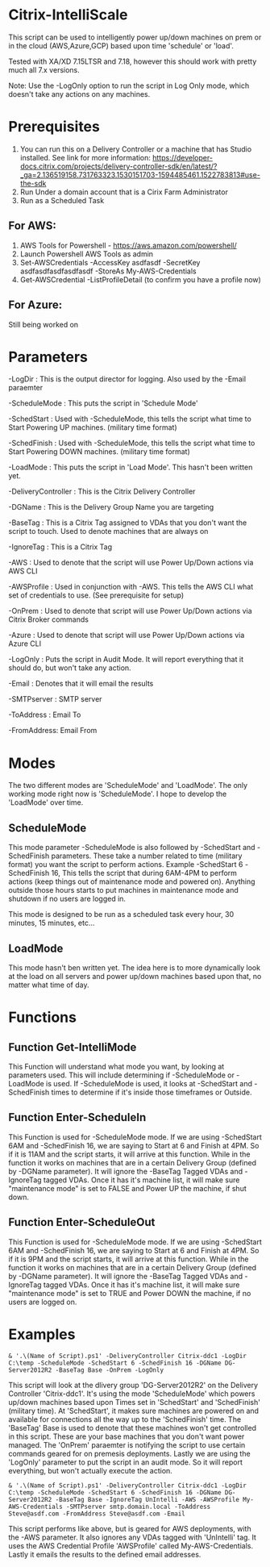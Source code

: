 # Citrix-IntelliScale
This script can be used to intelligently power up/down machines on prem or in the cloud (AWS,Azure,GCP) based upon time 'schedule' or 'load'.

Tested with XA/XD 7.15LTSR and 7.18, however this should work with pretty much all 7.x versions.

Note: Use the -LogOnly option to run the script in Log Only mode, which doesn't take any actions on any machines.

# Prerequisites
1) You can run this on a Delivery Controller or a machine that has Studio installed.  See link for more information: https://developer-docs.citrix.com/projects/delivery-controller-sdk/en/latest/?_ga=2.136519158.731763323.1530151703-1594485461.1522783813#use-the-sdk 
3) Run Under a domain account that is a Cirix Farm Administrator
4) Run as a Scheduled Task

## For AWS:
1) AWS Tools for Powershell - https://aws.amazon.com/powershell/
2) Launch Powershell AWS Tools as admin
3) Set-AWSCredentials -AccessKey asdfasdf -SecretKey asdfasdfasdfasdfasdf -StoreAs My-AWS-Credentials
4) Get-AWSCredential -ListProfileDetail (to confirm you have a profile now)

## For Azure:
Still being worked on

# Parameters
-LogDir : This is the output director for logging.  Also used by the -Email paraemter

-ScheduleMode : This puts the script in 'Schedule Mode'

-SchedStart : Used with -ScheduleMode, this tells the script what time to Start Powering UP machines. (military time format)

-SchedFinish : Used with -ScheduleMode, this tells the script what time to Start Powering DOWN machines. (military time format)

-LoadMode : This puts the script in 'Load Mode'.  This hasn't been written yet.

-DeliveryController : This is the Citrix Delivery Controller

-DGName : This is the Delivery Group Name you are targeting

-BaseTag : This is a Citrix Tag assigned to VDAs that you don't want the script to touch.  Used to denote machines that are always on

-IgnoreTag : This is a Citrix Tag

-AWS : Used to denote that the script will use Power Up/Down actions via AWS CLI

-AWSProfile : Used in conjunction with -AWS.  This tells the AWS CLI what set of credentials to use. (See prerequisite for setup)

-OnPrem : Used to denote that script will use Power Up/Down actions via Citrix Broker commands

-Azure : Used to denote that script will use Power Up/Down actions via Azure CLI

-LogOnly : Puts the script in Audit Mode.  It will report everything that it should do, but won't take any action.

-Email : Denotes that it will email the results

-SMTPserver : SMTP server

-ToAddress : Email To

-FromAddress: Email From

# Modes
The two different modes are 'ScheduleMode' and 'LoadMode'.  The only working mode right now is 'ScheduleMode'.  I hope to develop the 'LoadMode' over time.

## ScheduleMode
This mode parameter -ScheduleMode is also followed by -SchedStart and -SchedFinish parameters.  These take a number related to time (military format) you want the script to perform actions.  Example -SchedStart 6 -SchedFinish 16, This tells the script that during 6AM-4PM to perform actions (keep things out of maintenance mode and powered on).  Anything outside those hours starts to put machines in maintenance mode and shutdown if no users are logged in.

This mode is designed to be run as a scheduled task every hour, 30 minutes, 15 minutes, etc...

## LoadMode
This mode hasn't ben written yet.  The idea here is to more dynamically look at the load on all servers and power up/down machines based upon that, no matter what time of day.

# Functions
## Function Get-IntelliMode
This Function will understand what mode you want, by looking at parameters used.  This will include determining if -ScheduleMode or -LoadMode is used. If -ScheduleMode is used, it looks at -SchedStart and -SchedFinish times to determine if it's inside those timeframes or Outside.

## Function Enter-ScheduleIn
This Function is used for -ScheduleMode mode.  If we are using -SchedStart 6AM and -SchedFinish 16, we are saying to Start at 6 and Finish at 4PM. So if it is 11AM and the script starts, it will arrive at this function.  While in the function it works on machines that are in a certain Delivery Group (defined by -DGName parameter).  It will ignore the -BaseTag Tagged VDAs and -IgnoreTag tagged VDAs.  Once it has it's machine list, it will make sure "maintenance mode" is set to FALSE and Power UP the machine, if shut down.

## Function Enter-ScheduleOut
This Function is used for -ScheduleMode mode.  If we are using -SchedStart 6AM and -SchedFinish 16, we are saying to Start at 6 and Finish at 4PM. So if it is 9PM and the script starts, it will arrive at this function.  While in the function it works on machines that are in a certain Delivery Group (defined by -DGName parameter).  It will ignore the -BaseTag Tagged VDAs and -IgnoreTag tagged VDAs.  Once it has it's machine list, it will make sure "maintenance mode" is set to TRUE and Power DOWN the machine, if no users are logged on.

# Examples
```
& '.\(Name of Script).ps1' -DeliveryController Citrix-ddc1 -LogDir C:\temp -ScheduleMode -SchedStart 6 -SchedFinish 16 -DGName DG-Server2012R2 -BaseTag Base -OnPrem -LogOnly
```
This script will look at the dlivery group 'DG-Server2012R2' on the Delivery Controller 'Citrix-ddc1'.  It's using the mode 'ScheduleMode' which powers up/down machines based upon Times set in 'SchedStart' and 'SchedFinish' (military time).  At 'SchedStart', it makes sure machines are powered on and available for connections all the way up to the 'SchedFinish' time.  The 'BaseTag' Base is
used to denote that these machines won't get controlled in this script.  These are your base machines that you don't want power managed.  The 'OnPrem' paraemter is notifying the script to use certain commands geared for on premesis deployments.  Lastly we are using the 'LogOnly' parameter to put the script in an audit mode. So it will report everything, but won't actually execute the action.
```
& '.\(Name of Script).ps1' -DeliveryController Citrix-ddc1 -LogDir C:\temp -ScheduleMode -SchedStart 6 -SchedFinish 16 -DGName DG-Server2012R2 -BaseTag Base -IgnoreTag UnIntelli -AWS -AWSProfile My-AWS-Credentials -SMTPserver smtp.domain.local -ToAddress Steve@asdf.com -FromAddress Steve@asdf.com -Email
```
This script performs like above, but is geared for AWS deployments, with the -AWS parameter.  It also ignores any VDAs tagged with 'UnIntelli' tag.  It uses the AWS Credential Profile 'AWSProfile' called My-AWS-Credentials.  Lastly it emails the results to the defined email addresses.
```
